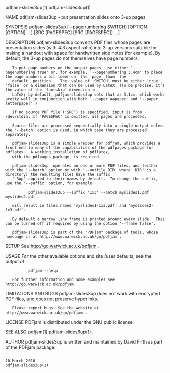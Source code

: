 pdfjam-slides3up(1)                                                                                                                                                   pdfjam-slides3up(1)

NAME
       pdfjam-slides3up - put presentation slides onto 3-up pages

SYNOPSIS
       pdfjam-slides3up [--pagenumbering SWITCH] [OPTION [OPTION] ...] [SRC [PAGESPEC] [SRC [PAGESPEC]] ...]

DESCRIPTION
       pdfjam-slides3up  converts  PDF files whose pages are presentation slides (with 4:3 aspect ratio) into 3-up versions suitable for making a handout with space for handwritten side
       notes (for example).  By default, the 3-up pages do not themselves have page numbers.

       To put page numbers on the output pages, use either '--pagenumbering true' or, for example, '--pagenumbering 3.4cm' to place the page numbers a bit lower on  the  page  than  the
       default  position.   The  value of 'SWITCH' must be either 'true', 'false' or a dimension that can be used by LateX. (To be precise, it's the value of the 'footskip' dimension in
       LaTeX; by default, pdfjam-slides3up sets that as 3.1cm, which works pretty well in conjunction with both '--paper a4paper' and '--paper letterpaper'.)

       If no source PDF file ('SRC') is specified, input is from /dev/stdin. If 'PAGESPEC' is omitted, all pages are processed.

       Source files are processed sequentially into a single output unless the '--batch' option is used, in which case they are processed separately.

       pdfjam-slides3up is a simple wrapper for pdfjam, which provides a front end to many of the capabilities of the pdfpages package for pdflatex.  A working installation of pdflatex,
       with the pdfpages package, is required.

       pdfjam-slides3up  operates on one or more PDF files, and (either with the '--batch' option or with '--outfile DIR' where 'DIR' is a directory) the resulting files have the suffix
       '-3up' applied to their names by default.  To change the suffix, use the '--suffix' option, for example

              pdfjam-slides3up --suffix '1x3' --batch myslides1.pdf myslides2.pdf

       will result in files named 'myslides1-1x3.pdf' and 'myslides2-1x3.pdf'.

       By default a narrow line frame is printed around every slide.  This can be turned off if required by using the option '--frame false'.

       pdfjam-slides3up is part of the "PDFjam" package of tools, whose homepage is at http://www.warwick.ac.uk/go/pdfjam .

SETUP
       See http://go.warwick.ac.uk/pdfjam .

USAGE
       For the other available options and site /user defaults, see the output of

              pdfjam --help

       For further information and some examples see http://go.warwick.ac.uk/pdfjam .

LIMITATIONS AND BUGS
       pdfjam-slides3up does not work with encrypted PDF files, and does not preserve hyperlinks.

       Please report bugs! See the website at http://www.warwick.ac.uk/go/pdfjam .

LICENSE
       PDFjam is distributed under the GNU public license.

SEE ALSO
       pdfjam(1) pdfjam-slides6up(1) .

AUTHOR
       pdfjam-slides3up is written and maintained by David Firth as part of the PDFjam package.

                                                                                      10 March 2010                                                                   pdfjam-slides3up(1)
